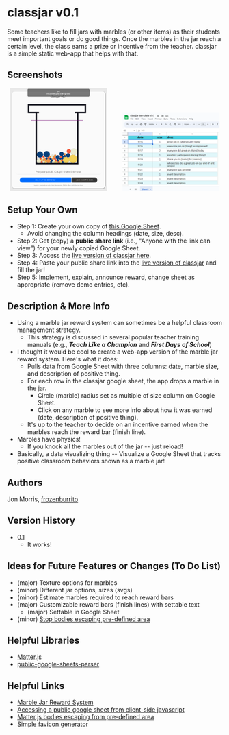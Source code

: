 # classjar v0.1

Some teachers like to fill jars with marbles (or other items) as their students meet important goals or do good things.  Once the marbles in the jar reach a certain level, the class earns a prize or incentive from the teacher.  classjar is a simple static web-app that helps with that.  

## Screenshots

<p align="center">
  <img alt="app screenshot" src="screenshot1.png" width="45%">
&nbsp; &nbsp; &nbsp; &nbsp;
  <img alt="spreadsheet template" src="screenshot2.png" width="45%">
</p>

## Setup Your Own

* Step 1:  Create your own copy of [this Google Sheet](https://docs.google.com/spreadsheets/d/1NcR-UuokzipcBvLNYg9BrT2SFD-EMqMmu1lIQR7JQ_s/edit?usp=sharing).
    * Avoid changing the column headings (date, size, desc).
* Step 2:  Get (copy) a **public share link** (i.e., "Anyone with the link can view") for your newly copied Google Sheet.
* Step 3:  Access the [live version of classjar here](https://frozenburrito.github.io/classjar/).  
* Step 4:  Paste your public share link into the [live version of classjar](https://frozenburrito.github.io/classjar/) and fill the jar!
* Step 5:  Implement, explain, announce reward, change sheet as appropriate (remove demo entries, etc).  

## Description & More Info

* Using a marble jar reward system can sometimes be a helpful classroom management strategy.  
    * This strategy is discussed in several popular teacher training manuals (e.g., ***Teach Like a Champion*** and ***First Days of School***)
* I thought it would be cool to create a web-app version of the marble jar reward system.  Here's what it does:
    * Pulls data from Google Sheet with three columns:  date, marble size, and description of positive thing.
    * For each row in the classjar google sheet, the app drops a marble in the jar.
        * Circle (marble) radius set as multiple of size column on Google Sheet. 
        * Click on any marble to see more info about how it was earned (date, description of positive thing).
    * It's up to the teacher to decide on an incentive earned when the marbles reach the reward bar (finish line).
* Marbles have physics!  
    * If you knock all the marbles out of the jar -- just reload!
* Basically, a data visualizing thing -- Visualize a Google Sheet that tracks positive classroom behaviors shown as a marble jar!  
 
## Authors

Jon Morris, [frozenburrito](https://github.com/frozenburrito)

## Version History
* 0.1
    * It works!

## Ideas for Future Features or Changes (To Do List)

* (major) Texture options for marbles
* (minor) Different jar options, sizes (svgs)
* (minor) Estimate marbles required to reach reward bars
* (major) Customizable reward bars (finish lines) with settable text
    * (major) Settable in Google Sheet
* (minor) [Stop bodies escaping pre-defined area](https://stackoverflow.com/questions/34520125/prevent-matterjs-bodies-form-escaping-a-predefined-area)

## Helpful Libraries

* [Matter.js](https://github.com/liabru/matter-js)
* [public-google-sheets-parser](https://github.com/fureweb-com/public-google-sheets-parser)

## Helpful Links

* [Marble Jar Reward System](https://www.theteachertoolkit.com/index.php/tool/marble-jar-rewards-system)
* [Accessing a public google sheet from client-side javascript](https://stackoverflow.com/questions/70902197/accessing-a-public-google-sheets-data-directly-from-client-side-javascript)
* [Matter.js bodies escaping from pre-defined area](https://stackoverflow.com/questions/34520125/prevent-matterjs-bodies-form-escaping-a-predefined-area)
* [Simple favicon generator](https://gauger.io/fonticon/)
